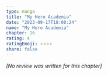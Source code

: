 ```yaml
---
type: manga
title: "My Hero Academia"
date: "2023-09-17T18:00:24"
name: "My Hero Academia"
chapter: 16
rating: 4
ratingEmoji: ⭐️⭐️⭐️⭐️
share: false
---
```


*[No review was written for this chapter]*
